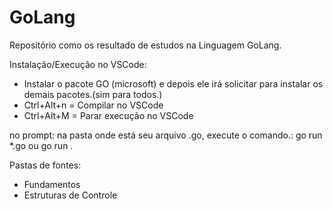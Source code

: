 # GoLang
Repositório como os resultado de estudos na Linguagem GoLang.

Instalação/Execução no VSCode:
- Instalar o pacote GO (microsoft) e depois ele irá solicitar para instalar os demais pacotes.(sim para todos.)
- Ctrl+Alt+n = Compilar no VSCode
- Ctrl+Alt+M = Parar execução no VSCode

no prompt: 
na pasta onde está seu arquivo .go, execute o comando.:
go run *.go    ou
go run .

Pastas de fontes: 
- Fundamentos
- Estruturas de Controle



